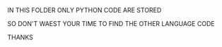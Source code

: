 IN THIS FOLDER ONLY PYTHON CODE ARE STORED <br>



SO DON'T WAEST YOUR TIME TO FIND THE OTHER LANGUAGE CODE <br>





THANKS   <br>
